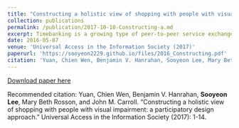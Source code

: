 ```yaml
---
title: "Constructing a holistic view of shopping with people with visual impairment: a participatory design approach"
collection: publications
permalink: /publication/2017-10-10-Constructing-a.md
excerpt: Timebanking is a growing type of peer-to-peer service exchange, but is hampered by the effort of finding good transaction partners. We seek to reduce this effort by using a Matching Algorithm for Service Transactions (MAST). MAST matches transaction partners in terms of similarity of interests and complementarity of abilities and needs. We present an experiment involving data and participants from a real timebanking network, that evaluates the acceptability of MAST, and shows that such an algorithm can retrieve matches that are subjectively better than matches based on matching the category of people’s historical offers or requests to the category of a current transaction request.
date: 2016-05-07
venue: 'Universal Access in the Information Society (2017)'
paperurl: 'https://sooyeon2229.github.io/files/2016_Constructing.pdf'
citation: 'Yuan, Chien Wen, Benjamin V. Hanrahan, Sooyeon Lee, Mary Beth Rosson, and John M. Carroll. “Constructing a holistic view of shopping with people with visual impairment: a participatory design approach.” Universal Access in the Information Society (2017): 1-14.'
---
```


[Download paper here](https://sooyeon2229.github.io/files/2016_Constructing.pdf)

Recommended citation: Yuan, Chien Wen, Benjamin V. Hanrahan, **Sooyeon Lee**, Mary Beth Rosson, and John M. Carroll. “Constructing a holistic view of shopping with people with visual impairment: a participatory design approach.” Universal Access in the Information Society (2017): 1-14.
